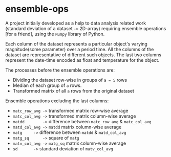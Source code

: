 # ensemble-ops

A project initially developed as a help to data analysis related work (standard deviation of a dataset `->` 2D-array) requiring ensemble operations [for a friend], using the `Numpy` library of Python.

Each column of the dataset represents a particular object's varying magnitude(some parameter) over a period time. All the columns of the dataset are representative of different such objects. The last two columns represent the date-time encoded as float and temperature for the object.

The processes before the ensemble operations are:
 * Dividing the dataset row-wise in groups of `a = 5` rows
 * Median of each group of `a` rows.
 * Transformed matrix of all `a` rows from the original dataset
	
Ensemble operations excluding the last columns:
 * `matc_row_avg ->` transformed matrix row-wise average
 * `matc_col_avg ->` transformed matrix column-wise average
 * `matdd        ->` difference between `matc_row_avg` & `matc_col_avg` 
 * `matd_col_avg ->` `matdd` matrix column-wise average
 * `matg 	 ->` difference between `matdd` & `matd_col_avg`
 * `matg_sq 	 ->` square of `matg`
 * `matv_col_avg ->` `matg_sq` matrix column-wise average
 * `sd 		 ->` standard deviation of `matv_col_avg` 

